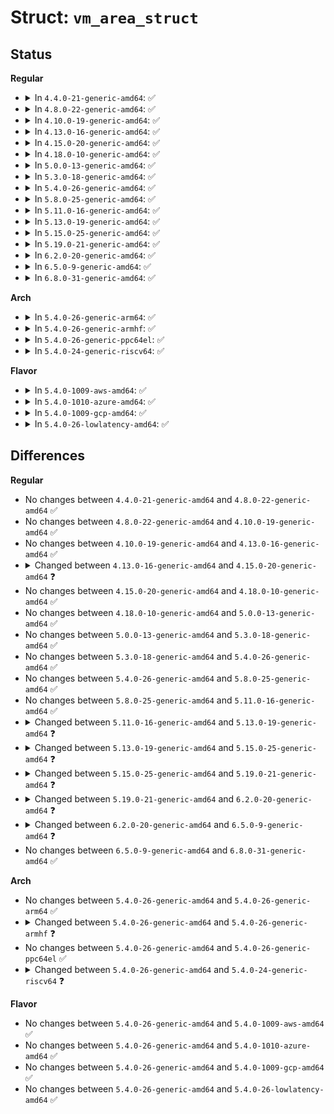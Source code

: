 # Struct: <code>vm_area_struct</code>

## Status
<b>Regular</b>
<ul>
<li>
<details>
<summary>In <code>4.4.0-21-generic-amd64</code>: ✅</summary>

```c
struct vm_area_struct {
    long unsigned int vm_start;
    long unsigned int vm_end;
    struct vm_area_struct * vm_next;
    struct vm_area_struct * vm_prev;
    struct rb_node vm_rb;
    long unsigned int rb_subtree_gap;
    struct mm_struct * vm_mm;
    pgprot_t vm_page_prot;
    long unsigned int vm_flags;
    struct (anon) shared;
    struct list_head anon_vma_chain;
    struct anon_vma * anon_vma;
    const struct vm_operations_struct * vm_ops;
    long unsigned int vm_pgoff;
    struct file * vm_file;
    struct file * vm_prfile;
    void * vm_private_data;
    struct mempolicy * vm_policy;
    struct vm_userfaultfd_ctx vm_userfaultfd_ctx;
}
```
</details>
</li>
<li>
<details>
<summary>In <code>4.8.0-22-generic-amd64</code>: ✅</summary>

```c
struct vm_area_struct {
    long unsigned int vm_start;
    long unsigned int vm_end;
    struct vm_area_struct * vm_next;
    struct vm_area_struct * vm_prev;
    struct rb_node vm_rb;
    long unsigned int rb_subtree_gap;
    struct mm_struct * vm_mm;
    pgprot_t vm_page_prot;
    long unsigned int vm_flags;
    struct (anon) shared;
    struct list_head anon_vma_chain;
    struct anon_vma * anon_vma;
    const struct vm_operations_struct * vm_ops;
    long unsigned int vm_pgoff;
    struct file * vm_file;
    struct file * vm_prfile;
    void * vm_private_data;
    struct mempolicy * vm_policy;
    struct vm_userfaultfd_ctx vm_userfaultfd_ctx;
}
```
</details>
</li>
<li>
<details>
<summary>In <code>4.10.0-19-generic-amd64</code>: ✅</summary>

```c
struct vm_area_struct {
    long unsigned int vm_start;
    long unsigned int vm_end;
    struct vm_area_struct * vm_next;
    struct vm_area_struct * vm_prev;
    struct rb_node vm_rb;
    long unsigned int rb_subtree_gap;
    struct mm_struct * vm_mm;
    pgprot_t vm_page_prot;
    long unsigned int vm_flags;
    struct (anon) shared;
    struct list_head anon_vma_chain;
    struct anon_vma * anon_vma;
    const struct vm_operations_struct * vm_ops;
    long unsigned int vm_pgoff;
    struct file * vm_file;
    struct file * vm_prfile;
    void * vm_private_data;
    struct mempolicy * vm_policy;
    struct vm_userfaultfd_ctx vm_userfaultfd_ctx;
}
```
</details>
</li>
<li>
<details>
<summary>In <code>4.13.0-16-generic-amd64</code>: ✅</summary>

```c
struct vm_area_struct {
    long unsigned int vm_start;
    long unsigned int vm_end;
    struct vm_area_struct * vm_next;
    struct vm_area_struct * vm_prev;
    struct rb_node vm_rb;
    long unsigned int rb_subtree_gap;
    struct mm_struct * vm_mm;
    pgprot_t vm_page_prot;
    long unsigned int vm_flags;
    struct (anon) shared;
    struct list_head anon_vma_chain;
    struct anon_vma * anon_vma;
    const struct vm_operations_struct * vm_ops;
    long unsigned int vm_pgoff;
    struct file * vm_file;
    struct file * vm_prfile;
    void * vm_private_data;
    struct mempolicy * vm_policy;
    struct vm_userfaultfd_ctx vm_userfaultfd_ctx;
}
```
</details>
</li>
<li>
<details>
<summary>In <code>4.15.0-20-generic-amd64</code>: ✅</summary>

```c
struct vm_area_struct {
    long unsigned int vm_start;
    long unsigned int vm_end;
    struct vm_area_struct * vm_next;
    struct vm_area_struct * vm_prev;
    struct rb_node vm_rb;
    long unsigned int rb_subtree_gap;
    struct mm_struct * vm_mm;
    pgprot_t vm_page_prot;
    long unsigned int vm_flags;
    struct (anon) shared;
    struct list_head anon_vma_chain;
    struct anon_vma * anon_vma;
    const struct vm_operations_struct * vm_ops;
    long unsigned int vm_pgoff;
    struct file * vm_file;
    struct file * vm_prfile;
    void * vm_private_data;
    atomic_long_t swap_readahead_info;
    struct mempolicy * vm_policy;
    struct vm_userfaultfd_ctx vm_userfaultfd_ctx;
}
```
</details>
</li>
<li>
<details>
<summary>In <code>4.18.0-10-generic-amd64</code>: ✅</summary>

```c
struct vm_area_struct {
    long unsigned int vm_start;
    long unsigned int vm_end;
    struct vm_area_struct * vm_next;
    struct vm_area_struct * vm_prev;
    struct rb_node vm_rb;
    long unsigned int rb_subtree_gap;
    struct mm_struct * vm_mm;
    pgprot_t vm_page_prot;
    long unsigned int vm_flags;
    struct (anon) shared;
    struct list_head anon_vma_chain;
    struct anon_vma * anon_vma;
    const struct vm_operations_struct * vm_ops;
    long unsigned int vm_pgoff;
    struct file * vm_file;
    struct file * vm_prfile;
    void * vm_private_data;
    atomic_long_t swap_readahead_info;
    struct mempolicy * vm_policy;
    struct vm_userfaultfd_ctx vm_userfaultfd_ctx;
}
```
</details>
</li>
<li>
<details>
<summary>In <code>5.0.0-13-generic-amd64</code>: ✅</summary>

```c
struct vm_area_struct {
    long unsigned int vm_start;
    long unsigned int vm_end;
    struct vm_area_struct * vm_next;
    struct vm_area_struct * vm_prev;
    struct rb_node vm_rb;
    long unsigned int rb_subtree_gap;
    struct mm_struct * vm_mm;
    pgprot_t vm_page_prot;
    long unsigned int vm_flags;
    struct (anon) shared;
    struct list_head anon_vma_chain;
    struct anon_vma * anon_vma;
    const struct vm_operations_struct * vm_ops;
    long unsigned int vm_pgoff;
    struct file * vm_file;
    struct file * vm_prfile;
    void * vm_private_data;
    atomic_long_t swap_readahead_info;
    struct mempolicy * vm_policy;
    struct vm_userfaultfd_ctx vm_userfaultfd_ctx;
}
```
</details>
</li>
<li>
<details>
<summary>In <code>5.3.0-18-generic-amd64</code>: ✅</summary>

```c
struct vm_area_struct {
    long unsigned int vm_start;
    long unsigned int vm_end;
    struct vm_area_struct * vm_next;
    struct vm_area_struct * vm_prev;
    struct rb_node vm_rb;
    long unsigned int rb_subtree_gap;
    struct mm_struct * vm_mm;
    pgprot_t vm_page_prot;
    long unsigned int vm_flags;
    struct (anon) shared;
    struct list_head anon_vma_chain;
    struct anon_vma * anon_vma;
    const struct vm_operations_struct * vm_ops;
    long unsigned int vm_pgoff;
    struct file * vm_file;
    struct file * vm_prfile;
    void * vm_private_data;
    atomic_long_t swap_readahead_info;
    struct mempolicy * vm_policy;
    struct vm_userfaultfd_ctx vm_userfaultfd_ctx;
}
```
</details>
</li>
<li>
<details>
<summary>In <code>5.4.0-26-generic-amd64</code>: ✅</summary>

```c
struct vm_area_struct {
    long unsigned int vm_start;
    long unsigned int vm_end;
    struct vm_area_struct * vm_next;
    struct vm_area_struct * vm_prev;
    struct rb_node vm_rb;
    long unsigned int rb_subtree_gap;
    struct mm_struct * vm_mm;
    pgprot_t vm_page_prot;
    long unsigned int vm_flags;
    struct (anon) shared;
    struct list_head anon_vma_chain;
    struct anon_vma * anon_vma;
    const struct vm_operations_struct * vm_ops;
    long unsigned int vm_pgoff;
    struct file * vm_file;
    struct file * vm_prfile;
    void * vm_private_data;
    atomic_long_t swap_readahead_info;
    struct mempolicy * vm_policy;
    struct vm_userfaultfd_ctx vm_userfaultfd_ctx;
}
```
</details>
</li>
<li>
<details>
<summary>In <code>5.8.0-25-generic-amd64</code>: ✅</summary>

```c
struct vm_area_struct {
    long unsigned int vm_start;
    long unsigned int vm_end;
    struct vm_area_struct * vm_next;
    struct vm_area_struct * vm_prev;
    struct rb_node vm_rb;
    long unsigned int rb_subtree_gap;
    struct mm_struct * vm_mm;
    pgprot_t vm_page_prot;
    long unsigned int vm_flags;
    struct (anon) shared;
    struct list_head anon_vma_chain;
    struct anon_vma * anon_vma;
    const struct vm_operations_struct * vm_ops;
    long unsigned int vm_pgoff;
    struct file * vm_file;
    struct file * vm_prfile;
    void * vm_private_data;
    atomic_long_t swap_readahead_info;
    struct mempolicy * vm_policy;
    struct vm_userfaultfd_ctx vm_userfaultfd_ctx;
}
```
</details>
</li>
<li>
<details>
<summary>In <code>5.11.0-16-generic-amd64</code>: ✅</summary>

```c
struct vm_area_struct {
    long unsigned int vm_start;
    long unsigned int vm_end;
    struct vm_area_struct * vm_next;
    struct vm_area_struct * vm_prev;
    struct rb_node vm_rb;
    long unsigned int rb_subtree_gap;
    struct mm_struct * vm_mm;
    pgprot_t vm_page_prot;
    long unsigned int vm_flags;
    struct (anon) shared;
    struct list_head anon_vma_chain;
    struct anon_vma * anon_vma;
    const struct vm_operations_struct * vm_ops;
    long unsigned int vm_pgoff;
    struct file * vm_file;
    struct file * vm_prfile;
    void * vm_private_data;
    atomic_long_t swap_readahead_info;
    struct mempolicy * vm_policy;
    struct vm_userfaultfd_ctx vm_userfaultfd_ctx;
}
```
</details>
</li>
<li>
<details>
<summary>In <code>5.13.0-19-generic-amd64</code>: ✅</summary>

```c
struct vm_area_struct {
    long unsigned int vm_start;
    long unsigned int vm_end;
    struct vm_area_struct * vm_next;
    struct vm_area_struct * vm_prev;
    struct rb_node vm_rb;
    long unsigned int rb_subtree_gap;
    struct mm_struct * vm_mm;
    pgprot_t vm_page_prot;
    long unsigned int vm_flags;
    struct (anon) shared;
    struct list_head anon_vma_chain;
    struct anon_vma * anon_vma;
    const struct vm_operations_struct * vm_ops;
    long unsigned int vm_pgoff;
    struct file * vm_file;
    void * vm_private_data;
    atomic_long_t swap_readahead_info;
    struct mempolicy * vm_policy;
    struct vm_userfaultfd_ctx vm_userfaultfd_ctx;
}
```
</details>
</li>
<li>
<details>
<summary>In <code>5.15.0-25-generic-amd64</code>: ✅</summary>

```c
struct vm_area_struct {
    long unsigned int vm_start;
    long unsigned int vm_end;
    struct vm_area_struct * vm_next;
    struct vm_area_struct * vm_prev;
    struct rb_node vm_rb;
    long unsigned int rb_subtree_gap;
    struct mm_struct * vm_mm;
    pgprot_t vm_page_prot;
    long unsigned int vm_flags;
    struct (anon) shared;
    struct list_head anon_vma_chain;
    struct anon_vma * anon_vma;
    const struct vm_operations_struct * vm_ops;
    long unsigned int vm_pgoff;
    struct file * vm_file;
    struct file * vm_prfile;
    void * vm_private_data;
    atomic_long_t swap_readahead_info;
    struct mempolicy * vm_policy;
    struct vm_userfaultfd_ctx vm_userfaultfd_ctx;
}
```
</details>
</li>
<li>
<details>
<summary>In <code>5.19.0-21-generic-amd64</code>: ✅</summary>

```c
struct vm_area_struct {
    long unsigned int vm_start;
    long unsigned int vm_end;
    struct vm_area_struct * vm_next;
    struct vm_area_struct * vm_prev;
    struct rb_node vm_rb;
    long unsigned int rb_subtree_gap;
    struct mm_struct * vm_mm;
    pgprot_t vm_page_prot;
    long unsigned int vm_flags;
    struct (anon) shared;
    struct anon_vma_name * anon_name;
    struct list_head anon_vma_chain;
    struct anon_vma * anon_vma;
    const struct vm_operations_struct * vm_ops;
    long unsigned int vm_pgoff;
    struct file * vm_file;
    struct file * vm_prfile;
    void * vm_private_data;
    atomic_long_t swap_readahead_info;
    struct mempolicy * vm_policy;
    struct vm_userfaultfd_ctx vm_userfaultfd_ctx;
}
```
</details>
</li>
<li>
<details>
<summary>In <code>6.2.0-20-generic-amd64</code>: ✅</summary>

```c
struct vm_area_struct {
    long unsigned int vm_start;
    long unsigned int vm_end;
    struct mm_struct * vm_mm;
    pgprot_t vm_page_prot;
    long unsigned int vm_flags;
    struct (anon) shared;
    struct list_head anon_vma_chain;
    struct anon_vma * anon_vma;
    const struct vm_operations_struct * vm_ops;
    long unsigned int vm_pgoff;
    struct file * vm_file;
    struct file * vm_prfile;
    void * vm_private_data;
    struct anon_vma_name * anon_name;
    atomic_long_t swap_readahead_info;
    struct mempolicy * vm_policy;
    struct vm_userfaultfd_ctx vm_userfaultfd_ctx;
}
```
</details>
</li>
<li>
<details>
<summary>In <code>6.5.0-9-generic-amd64</code>: ✅</summary>

```c
struct vm_area_struct {
    long unsigned int vm_start;
    long unsigned int vm_end;
    struct callback_head vm_rcu;
    struct mm_struct * vm_mm;
    pgprot_t vm_page_prot;
    const vm_flags_t vm_flags;
    vm_flags_t __vm_flags;
    int vm_lock_seq;
    struct vma_lock * vm_lock;
    bool detached;
    struct (anon) shared;
    struct list_head anon_vma_chain;
    struct anon_vma * anon_vma;
    const struct vm_operations_struct * vm_ops;
    long unsigned int vm_pgoff;
    struct file * vm_file;
    void * vm_private_data;
    struct anon_vma_name * anon_name;
    atomic_long_t swap_readahead_info;
    struct mempolicy * vm_policy;
    struct vma_numab_state * numab_state;
    struct vm_userfaultfd_ctx vm_userfaultfd_ctx;
}
```
</details>
</li>
<li>
<details>
<summary>In <code>6.8.0-31-generic-amd64</code>: ✅</summary>

```c
struct vm_area_struct {
    long unsigned int vm_start;
    long unsigned int vm_end;
    struct callback_head vm_rcu;
    struct mm_struct * vm_mm;
    pgprot_t vm_page_prot;
    const vm_flags_t vm_flags;
    vm_flags_t __vm_flags;
    int vm_lock_seq;
    struct vma_lock * vm_lock;
    bool detached;
    struct (anon) shared;
    struct list_head anon_vma_chain;
    struct anon_vma * anon_vma;
    const struct vm_operations_struct * vm_ops;
    long unsigned int vm_pgoff;
    struct file * vm_file;
    void * vm_private_data;
    struct anon_vma_name * anon_name;
    atomic_long_t swap_readahead_info;
    struct mempolicy * vm_policy;
    struct vma_numab_state * numab_state;
    struct vm_userfaultfd_ctx vm_userfaultfd_ctx;
}
```
</details>
</li>
</ul>
<b>Arch</b>
<ul>
<li>
<details>
<summary>In <code>5.4.0-26-generic-arm64</code>: ✅</summary>

```c
struct vm_area_struct {
    long unsigned int vm_start;
    long unsigned int vm_end;
    struct vm_area_struct * vm_next;
    struct vm_area_struct * vm_prev;
    struct rb_node vm_rb;
    long unsigned int rb_subtree_gap;
    struct mm_struct * vm_mm;
    pgprot_t vm_page_prot;
    long unsigned int vm_flags;
    struct (anon) shared;
    struct list_head anon_vma_chain;
    struct anon_vma * anon_vma;
    const struct vm_operations_struct * vm_ops;
    long unsigned int vm_pgoff;
    struct file * vm_file;
    struct file * vm_prfile;
    void * vm_private_data;
    atomic_long_t swap_readahead_info;
    struct mempolicy * vm_policy;
    struct vm_userfaultfd_ctx vm_userfaultfd_ctx;
}
```
</details>
</li>
<li>
<details>
<summary>In <code>5.4.0-26-generic-armhf</code>: ✅</summary>

```c
struct vm_area_struct {
    long unsigned int vm_start;
    long unsigned int vm_end;
    struct vm_area_struct * vm_next;
    struct vm_area_struct * vm_prev;
    struct rb_node vm_rb;
    long unsigned int rb_subtree_gap;
    struct mm_struct * vm_mm;
    pgprot_t vm_page_prot;
    long unsigned int vm_flags;
    struct (anon) shared;
    struct list_head anon_vma_chain;
    struct anon_vma * anon_vma;
    const struct vm_operations_struct * vm_ops;
    long unsigned int vm_pgoff;
    struct file * vm_file;
    struct file * vm_prfile;
    void * vm_private_data;
    atomic_long_t swap_readahead_info;
    struct vm_userfaultfd_ctx vm_userfaultfd_ctx;
}
```
</details>
</li>
<li>
<details>
<summary>In <code>5.4.0-26-generic-ppc64el</code>: ✅</summary>

```c
struct vm_area_struct {
    long unsigned int vm_start;
    long unsigned int vm_end;
    struct vm_area_struct * vm_next;
    struct vm_area_struct * vm_prev;
    struct rb_node vm_rb;
    long unsigned int rb_subtree_gap;
    struct mm_struct * vm_mm;
    pgprot_t vm_page_prot;
    long unsigned int vm_flags;
    struct (anon) shared;
    struct list_head anon_vma_chain;
    struct anon_vma * anon_vma;
    const struct vm_operations_struct * vm_ops;
    long unsigned int vm_pgoff;
    struct file * vm_file;
    struct file * vm_prfile;
    void * vm_private_data;
    atomic_long_t swap_readahead_info;
    struct mempolicy * vm_policy;
    struct vm_userfaultfd_ctx vm_userfaultfd_ctx;
}
```
</details>
</li>
<li>
<details>
<summary>In <code>5.4.0-24-generic-riscv64</code>: ✅</summary>

```c
struct vm_area_struct {
    long unsigned int vm_start;
    long unsigned int vm_end;
    struct vm_area_struct * vm_next;
    struct vm_area_struct * vm_prev;
    struct rb_node vm_rb;
    long unsigned int rb_subtree_gap;
    struct mm_struct * vm_mm;
    pgprot_t vm_page_prot;
    long unsigned int vm_flags;
    struct (anon) shared;
    struct list_head anon_vma_chain;
    struct anon_vma * anon_vma;
    const struct vm_operations_struct * vm_ops;
    long unsigned int vm_pgoff;
    struct file * vm_file;
    struct file * vm_prfile;
    void * vm_private_data;
    atomic_long_t swap_readahead_info;
    struct vm_userfaultfd_ctx vm_userfaultfd_ctx;
}
```
</details>
</li>
</ul>
<b>Flavor</b>
<ul>
<li>
<details>
<summary>In <code>5.4.0-1009-aws-amd64</code>: ✅</summary>

```c
struct vm_area_struct {
    long unsigned int vm_start;
    long unsigned int vm_end;
    struct vm_area_struct * vm_next;
    struct vm_area_struct * vm_prev;
    struct rb_node vm_rb;
    long unsigned int rb_subtree_gap;
    struct mm_struct * vm_mm;
    pgprot_t vm_page_prot;
    long unsigned int vm_flags;
    struct (anon) shared;
    struct list_head anon_vma_chain;
    struct anon_vma * anon_vma;
    const struct vm_operations_struct * vm_ops;
    long unsigned int vm_pgoff;
    struct file * vm_file;
    struct file * vm_prfile;
    void * vm_private_data;
    atomic_long_t swap_readahead_info;
    struct mempolicy * vm_policy;
    struct vm_userfaultfd_ctx vm_userfaultfd_ctx;
}
```
</details>
</li>
<li>
<details>
<summary>In <code>5.4.0-1010-azure-amd64</code>: ✅</summary>

```c
struct vm_area_struct {
    long unsigned int vm_start;
    long unsigned int vm_end;
    struct vm_area_struct * vm_next;
    struct vm_area_struct * vm_prev;
    struct rb_node vm_rb;
    long unsigned int rb_subtree_gap;
    struct mm_struct * vm_mm;
    pgprot_t vm_page_prot;
    long unsigned int vm_flags;
    struct (anon) shared;
    struct list_head anon_vma_chain;
    struct anon_vma * anon_vma;
    const struct vm_operations_struct * vm_ops;
    long unsigned int vm_pgoff;
    struct file * vm_file;
    struct file * vm_prfile;
    void * vm_private_data;
    atomic_long_t swap_readahead_info;
    struct mempolicy * vm_policy;
    struct vm_userfaultfd_ctx vm_userfaultfd_ctx;
}
```
</details>
</li>
<li>
<details>
<summary>In <code>5.4.0-1009-gcp-amd64</code>: ✅</summary>

```c
struct vm_area_struct {
    long unsigned int vm_start;
    long unsigned int vm_end;
    struct vm_area_struct * vm_next;
    struct vm_area_struct * vm_prev;
    struct rb_node vm_rb;
    long unsigned int rb_subtree_gap;
    struct mm_struct * vm_mm;
    pgprot_t vm_page_prot;
    long unsigned int vm_flags;
    struct (anon) shared;
    struct list_head anon_vma_chain;
    struct anon_vma * anon_vma;
    const struct vm_operations_struct * vm_ops;
    long unsigned int vm_pgoff;
    struct file * vm_file;
    struct file * vm_prfile;
    void * vm_private_data;
    atomic_long_t swap_readahead_info;
    struct mempolicy * vm_policy;
    struct vm_userfaultfd_ctx vm_userfaultfd_ctx;
}
```
</details>
</li>
<li>
<details>
<summary>In <code>5.4.0-26-lowlatency-amd64</code>: ✅</summary>

```c
struct vm_area_struct {
    long unsigned int vm_start;
    long unsigned int vm_end;
    struct vm_area_struct * vm_next;
    struct vm_area_struct * vm_prev;
    struct rb_node vm_rb;
    long unsigned int rb_subtree_gap;
    struct mm_struct * vm_mm;
    pgprot_t vm_page_prot;
    long unsigned int vm_flags;
    struct (anon) shared;
    struct list_head anon_vma_chain;
    struct anon_vma * anon_vma;
    const struct vm_operations_struct * vm_ops;
    long unsigned int vm_pgoff;
    struct file * vm_file;
    struct file * vm_prfile;
    void * vm_private_data;
    atomic_long_t swap_readahead_info;
    struct mempolicy * vm_policy;
    struct vm_userfaultfd_ctx vm_userfaultfd_ctx;
}
```
</details>
</li>
</ul>

## Differences
<b>Regular</b>
<ul>
<li>
No changes between <code>4.4.0-21-generic-amd64</code> and <code>4.8.0-22-generic-amd64</code> ✅
</li>
<li>
No changes between <code>4.8.0-22-generic-amd64</code> and <code>4.10.0-19-generic-amd64</code> ✅
</li>
<li>
No changes between <code>4.10.0-19-generic-amd64</code> and <code>4.13.0-16-generic-amd64</code> ✅
</li>
<li>
<details>
<summary>Changed between <code>4.13.0-16-generic-amd64</code> and <code>4.15.0-20-generic-amd64</code> ❓</summary>
<ul>
<li>
<b>Field added. </b>
<code>atomic_long_t swap_readahead_info</code>
</li>
</ul>
</details>
</li>
<li>
No changes between <code>4.15.0-20-generic-amd64</code> and <code>4.18.0-10-generic-amd64</code> ✅
</li>
<li>
No changes between <code>4.18.0-10-generic-amd64</code> and <code>5.0.0-13-generic-amd64</code> ✅
</li>
<li>
No changes between <code>5.0.0-13-generic-amd64</code> and <code>5.3.0-18-generic-amd64</code> ✅
</li>
<li>
No changes between <code>5.3.0-18-generic-amd64</code> and <code>5.4.0-26-generic-amd64</code> ✅
</li>
<li>
No changes between <code>5.4.0-26-generic-amd64</code> and <code>5.8.0-25-generic-amd64</code> ✅
</li>
<li>
No changes between <code>5.8.0-25-generic-amd64</code> and <code>5.11.0-16-generic-amd64</code> ✅
</li>
<li>
<details>
<summary>Changed between <code>5.11.0-16-generic-amd64</code> and <code>5.13.0-19-generic-amd64</code> ❓</summary>
<ul>
<li>
<b>Field removed. </b>
<code>struct file * vm_prfile</code>
</li>
</ul>
</details>
</li>
<li>
<details>
<summary>Changed between <code>5.13.0-19-generic-amd64</code> and <code>5.15.0-25-generic-amd64</code> ❓</summary>
<ul>
<li>
<b>Field added. </b>
<code>struct file * vm_prfile</code>
</li>
</ul>
</details>
</li>
<li>
<details>
<summary>Changed between <code>5.15.0-25-generic-amd64</code> and <code>5.19.0-21-generic-amd64</code> ❓</summary>
<ul>
<li>
<b>Field added. </b>
<code>struct anon_vma_name * anon_name</code>
</li>
</ul>
</details>
</li>
<li>
<details>
<summary>Changed between <code>5.19.0-21-generic-amd64</code> and <code>6.2.0-20-generic-amd64</code> ❓</summary>
<ul>
<li>
<b>Field removed. </b>
<code>struct vm_area_struct * vm_next</code>
</li>
<li>
<b>Field removed. </b>
<code>struct vm_area_struct * vm_prev</code>
</li>
<li>
<b>Field removed. </b>
<code>struct rb_node vm_rb</code>
</li>
<li>
<b>Field removed. </b>
<code>long unsigned int rb_subtree_gap</code>
</li>
</ul>
</details>
</li>
<li>
<details>
<summary>Changed between <code>6.2.0-20-generic-amd64</code> and <code>6.5.0-9-generic-amd64</code> ❓</summary>
<ul>
<li>
<b>Field added. </b>
<code>struct callback_head vm_rcu</code>
</li>
<li>
<b>Field added. </b>
<code>vm_flags_t __vm_flags</code>
</li>
<li>
<b>Field added. </b>
<code>int vm_lock_seq</code>
</li>
<li>
<b>Field added. </b>
<code>struct vma_lock * vm_lock</code>
</li>
<li>
<b>Field added. </b>
<code>bool detached</code>
</li>
<li>
<b>Field added. </b>
<code>struct vma_numab_state * numab_state</code>
</li>
<li>
<b>Field removed. </b>
<code>struct file * vm_prfile</code>
</li>
<li>
<b>Field type changed. </b>
<code>long unsigned int vm_flags</code> ➡️ <code>const vm_flags_t vm_flags</code>
</li>
</ul>
</details>
</li>
<li>
No changes between <code>6.5.0-9-generic-amd64</code> and <code>6.8.0-31-generic-amd64</code> ✅
</li>
</ul>
<b>Arch</b>
<ul>
<li>
No changes between <code>5.4.0-26-generic-amd64</code> and <code>5.4.0-26-generic-arm64</code> ✅
</li>
<li>
<details>
<summary>Changed between <code>5.4.0-26-generic-amd64</code> and <code>5.4.0-26-generic-armhf</code> ❓</summary>
<ul>
<li>
<b>Field removed. </b>
<code>struct mempolicy * vm_policy</code>
</li>
</ul>
</details>
</li>
<li>
No changes between <code>5.4.0-26-generic-amd64</code> and <code>5.4.0-26-generic-ppc64el</code> ✅
</li>
<li>
<details>
<summary>Changed between <code>5.4.0-26-generic-amd64</code> and <code>5.4.0-24-generic-riscv64</code> ❓</summary>
<ul>
<li>
<b>Field removed. </b>
<code>struct mempolicy * vm_policy</code>
</li>
</ul>
</details>
</li>
</ul>
<b>Flavor</b>
<ul>
<li>
No changes between <code>5.4.0-26-generic-amd64</code> and <code>5.4.0-1009-aws-amd64</code> ✅
</li>
<li>
No changes between <code>5.4.0-26-generic-amd64</code> and <code>5.4.0-1010-azure-amd64</code> ✅
</li>
<li>
No changes between <code>5.4.0-26-generic-amd64</code> and <code>5.4.0-1009-gcp-amd64</code> ✅
</li>
<li>
No changes between <code>5.4.0-26-generic-amd64</code> and <code>5.4.0-26-lowlatency-amd64</code> ✅
</li>
</ul>
